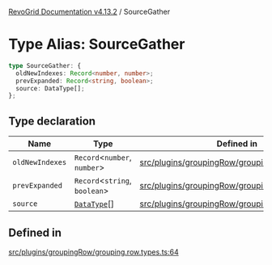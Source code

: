 [RevoGrid Documentation v4.13.2](README.md) / SourceGather

# Type Alias: SourceGather

```ts
type SourceGather: {
  oldNewIndexes: Record<number, number>;
  prevExpanded: Record<string, boolean>;
  source: DataType[];
};
```

## Type declaration

| Name | Type | Defined in |
| ------ | ------ | ------ |
| `oldNewIndexes` | `Record`\<`number`, `number`\> | [src/plugins/groupingRow/grouping.row.types.ts:67](https://github.com/revolist/revogrid/blob/4615a8613a8ac5464daeb17d7062361e3e3aa5d1/src/plugins/groupingRow/grouping.row.types.ts#L67) |
| `prevExpanded` | `Record`\<`string`, `boolean`\> | [src/plugins/groupingRow/grouping.row.types.ts:66](https://github.com/revolist/revogrid/blob/4615a8613a8ac5464daeb17d7062361e3e3aa5d1/src/plugins/groupingRow/grouping.row.types.ts#L66) |
| `source` | [`DataType`](TypeAlias.DataType.md)[] | [src/plugins/groupingRow/grouping.row.types.ts:65](https://github.com/revolist/revogrid/blob/4615a8613a8ac5464daeb17d7062361e3e3aa5d1/src/plugins/groupingRow/grouping.row.types.ts#L65) |

## Defined in

[src/plugins/groupingRow/grouping.row.types.ts:64](https://github.com/revolist/revogrid/blob/4615a8613a8ac5464daeb17d7062361e3e3aa5d1/src/plugins/groupingRow/grouping.row.types.ts#L64)
